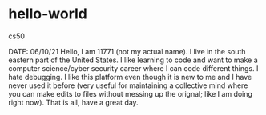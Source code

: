 # hello-world

cs50

DATE: 06/10/21
Hello, I am 11771 (not my actual name).
I live in the south eastern part of the United States.
I like learning to code and want to make a computer science/cyber security career where I can code different things.
I hate debugging.
I like this platform even though it is new to me and I have never used it before (very useful for maintaining a collective mind where you can make edits to files without messing up the orignal; like I am doing right now). 
That is all, have a great day.
